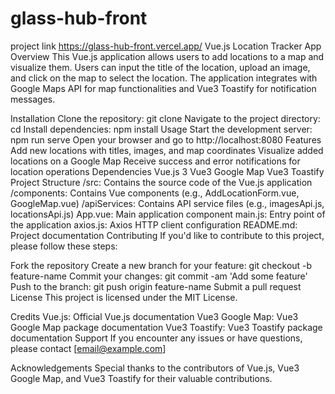 # glass-hub-front

project link
https://glass-hub-front.vercel.app/
Vue.js Location Tracker App
Overview
This Vue.js application allows users to add locations to a map and visualize them. Users can input the title of the location, upload an image, and click on the map to select the location. The application integrates with Google Maps API for map functionalities and Vue3 Toastify for notification messages.

Installation
Clone the repository: git clone <repository-url>
Navigate to the project directory: cd <project-directory>
Install dependencies: npm install
Usage
Start the development server: npm run serve
Open your browser and go to http://localhost:8080
Features
Add new locations with titles, images, and map coordinates
Visualize added locations on a Google Map
Receive success and error notifications for location operations
Dependencies
Vue.js 3
Vue3 Google Map
Vue3 Toastify
Project Structure
/src: Contains the source code of the Vue.js application
/components: Contains Vue components (e.g., AddLocationForm.vue, GoogleMap.vue)
/apiServices: Contains API service files (e.g., imagesApi.js, locationsApi.js)
App.vue: Main application component
main.js: Entry point of the application
axios.js: Axios HTTP client configuration
README.md: Project documentation
Contributing
If you'd like to contribute to this project, please follow these steps:

Fork the repository
Create a new branch for your feature: git checkout -b feature-name
Commit your changes: git commit -am 'Add some feature'
Push to the branch: git push origin feature-name
Submit a pull request
License
This project is licensed under the MIT License.

Credits
Vue.js: Official Vue.js documentation
Vue3 Google Map: Vue3 Google Map package documentation
Vue3 Toastify: Vue3 Toastify package documentation
Support
If you encounter any issues or have questions, please contact [email@example.com]

Acknowledgements
Special thanks to the contributors of Vue.js, Vue3 Google Map, and Vue3 Toastify for their valuable contributions.
